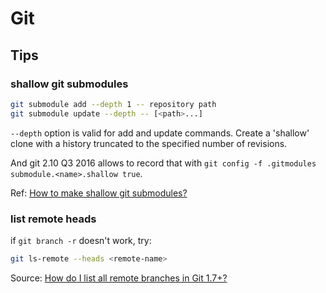 # Git

## Tips

### shallow git submodules

```sh
git submodule add --depth 1 -- repository path
git submodule update --depth -- [<path>...]
```

`--depth`  option is valid for add and update commands.
Create a 'shallow' clone with a history truncated to the specified number of revisions.


And git 2.10 Q3 2016 allows to record that with `git config -f .gitmodules submodule.<name>.shallow true`.

Ref: [How to make shallow git submodules?](https://stackoverflow.com/questions/2144406/how-to-make-shallow-git-submodules/17692710#17692710)


### list remote heads

if `git branch -r` doesn't work, try:

```sh
git ls-remote --heads <remote-name>
```

Source: [How do I list all remote branches in Git 1.7+?](https://stackoverflow.com/questions/3471827/how-do-i-list-all-remote-branches-in-git-1-7)